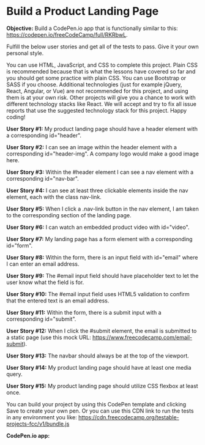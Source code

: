 # Build a Product Landing Page

**Objective:** Build a CodePen.io app that is functionally similar to this: https://codepen.io/freeCodeCamp/full/RKRbwL.

Fulfill the below user stories and get all of the tests to pass. Give it your own personal style.

You can use HTML, JavaScript, and CSS to complete this project. Plain CSS is recommended because that is what the lessons have covered so far and you should get some practice with plain CSS. You can use Bootstrap or SASS if you choose. Additional technologies (just for example jQuery, React, Angular, or Vue) are not recommended for this project, and using them is at your own risk. Other projects will give you a chance to work with different technology stacks like React. We will accept and try to fix all issue reports that use the suggested technology stack for this project. Happy coding!

**User Story #1:** My product landing page should have a header element with a corresponding id="header".

**User Story #2:** I can see an image within the header element with a corresponding id="header-img". A company logo would make a good image here.

**User Story #3:** Within the #header element I can see a nav element with a corresponding id="nav-bar".

**User Story #4:** I can see at least three clickable elements inside the nav element, each with the class nav-link.

**User Story #5:** When I click a .nav-link button in the nav element, I am taken to the corresponding section of the landing page.

**User Story #6:** I can watch an embedded product video with id="video".

**User Story #7:** My landing page has a form element with a corresponding id="form".

**User Story #8:** Within the form, there is an input field with id="email" where I can enter an email address.

**User Story #9:** The #email input field should have placeholder text to let the user know what the field is for.

**User Story #10:** The #email input field uses HTML5 validation to confirm that the entered text is an email address.

**User Story #11:** Within the form, there is a submit input with a corresponding id="submit".

**User Story #12:** When I click the #submit element, the email is submitted to a static page (use this mock URL: https://www.freecodecamp.com/email-submit).

**User Story #13:** The navbar should always be at the top of the viewport.

**User Story #14:** My product landing page should have at least one media query.

**User Story #15:** My product landing page should utilize CSS flexbox at least once.

You can build your project by using this CodePen template and clicking Save to create your own pen. Or you can use this CDN link to run the tests in any environment you like: https://cdn.freecodecamp.org/testable-projects-fcc/v1/bundle.js

**CodePen.io app:** 